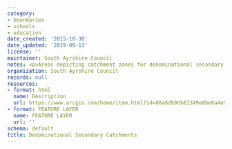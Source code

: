 ```yaml
---
category:
- boundaries
- schools
- education
date_created: '2015-10-30'
date_updated: '2019-09-13'
license: ''
maintainer: South Ayrshire Council
notes: <p>Areas depicting catchment zones for denominational secondary schools</p>
organization: South Ayrshire Council
records: null
resources:
- format: html
  name: Description
  url: https://www.arcgis.com/home/item.html?id=88a6db9db81349e8be6a4e94f1f1378d
- format: FEATURE LAYER
  name: FEATURE LAYER
  url: ''
schema: default
title: Denominational Secondary Catchments
---
```

